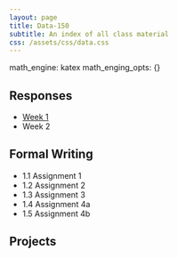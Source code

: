 ```yaml
---
layout: page
title: Data-150
subtitle: An index of all class material
css: /assets/css/data.css
---
```


math_engine: katex
math_enging_opts: {}

## Responses

   * [Week 1](https://bryanhuffman.github.io/2020-08-25-humble/)
   * Week 2
   
## Formal Writing

   * 1.1 Assignment 1
   * 1.2 Assignment 2
   * 1.3 Assignment 3
   * 1.4 Assignment 4a
   * 1.5 Assignment 4b
   
## Projects
